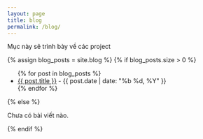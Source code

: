 ```yaml
---
layout: page
title: blog
permalink: /blog/
---
```


Mục này sẽ trình bày về các project

{% assign blog_posts = site.blog %}
{% if blog_posts.size > 0 %}
   <ul>
      {% for post in blog_posts %}
         <li>
            <a href="{{ post.url }}">{{ post.title }}</a> - {{ post.date | date: "%b %d, %Y" }}
         </li>
      {% endfor %}
   </ul>
{% else %}
   <p>Chưa có bài viết nào.</p>
{% endif %}
